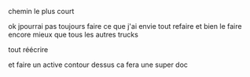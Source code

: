 chemin le plus court 

ok jpourrai pas toujours faire ce que j'ai envie tout refaire et bien le faire encore mieux que tous les autres trucks


tout réécrire

et faire un active contour dessus ca fera une super doc 
 



 































